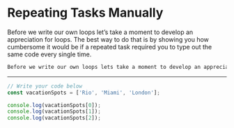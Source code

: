 # Repeating Tasks Manually

Before we write our own loops let’s take a moment to develop an appreciation for loops. The best way to do that is by showing you how cumbersome it would be if a repeated task required you to type out the same code every single time.

```html
Before we write our own loops lets take a moment to develop an appreciation for loops. The best way to do that is by showing you how cumbersome it would be if a repeated task required you to type out the same code every single time.
```

***

```js
// Write your code below
const vacationSpots = ['Rio', 'Miami', 'London'];

console.log(vacationSpots[0]);
console.log(vacationSpots[1]);
console.log(vacationSpots[2]);
```